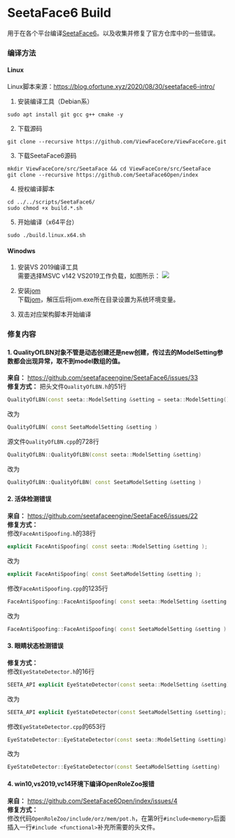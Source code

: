 # SeetaFace6 Build

用于在各个平台编译[SeetaFace6](https://github.com/SeetaFace6Open/index "SeetaFace6")。以及收集并修复了官方仓库中的一些错误。

### 编译方法
#### Linux

Linux脚本来源：https://blog.ofortune.xyz/2020/08/30/seetaface6-intro/
1. 安装编译工具（Debian系）
```shell
sudo apt install git gcc g++ cmake -y
```

2. 下载源码  
```shell
git clone --recursive https://github.com/ViewFaceCore/ViewFaceCore.git
```

3. 下载SeetaFace6源码
```shell
mkdir ViewFaceCore/src/SeetaFace && cd ViewFaceCore/src/SeetaFace
git clone --recursive https://github.com/SeetaFace6Open/index
```

4. 授权编译脚本  
```shell
cd ../../scripts/SeetaFace6/
sudo chmod +x build.*.sh
```

5. 开始编译（x64平台）
```shell
sudo ./build.linux.x64.sh
```

#### Winodws

1. 安装VS 2019编译工具  
需要选择MSVC v142 VS2019工作负载，如图所示：
![](https://raw.githubusercontent.com/ViewFaceCore/ViewFaceCore/dev/docs/images/vs.png)

2. 安装[jom](https://download.qt.io/official_releases/jom/ "jom")  
下载[jom](https://download.qt.io/official_releases/jom/ "jom")，解压后将jom.exe所在目录设置为系统环境变量。  

2. 双击对应架构脚本开始编译  

### 修复内容

#### 1. QualityOfLBN对象不管是动态创建还是new创建，传过去的ModelSetting参数都会出现异常，取不到model数组的值。
**来自：** https://github.com/seetafaceengine/SeetaFace6/issues/33  
**修复方式：**
把头文件`QualityOfLBN.h`的51行
```cpp
QualityOfLBN(const seeta::ModelSetting &setting = seeta::ModelSetting())
```
改为
```cpp
QualityOfLBN( const SeetaModelSetting &setting )
```

源文件`QualityOfLBN.cpp`的728行
```cpp
QualityOfLBN::QualityOfLBN(const seeta::ModelSetting &setting)
```
改为
```cpp
QualityOfLBN::QualityOfLBN( const SeetaModelSetting &setting )
```

#### 2. 活体检测错误  
**来自：** https://github.com/seetafaceengine/SeetaFace6/issues/22  
**修复方式：**  
修改`FaceAntiSpoofing.h`的38行  
```cpp
explicit FaceAntiSpoofing( const seeta::ModelSetting &setting );
```
改为  
```cpp
explicit FaceAntiSpoofing( const SeetaModelSetting &setting );
```

修改`FaceAntiSpoofing.cpp`的1235行  
```cpp
FaceAntiSpoofing::FaceAntiSpoofing( const seeta::ModelSetting &setting )
```
改为  
```cpp
FaceAntiSpoofing::FaceAntiSpoofing( const SeetaModelSetting &setting )
```

#### 3. 眼睛状态检测错误
**修复方式：**  
修改`EyeStateDetector.h`的16行  
```cpp
SEETA_API explicit EyeStateDetector(const seeta::ModelSetting &setting);
```
改为  
```cpp
SEETA_API explicit EyeStateDetector(const SeetaModelSetting &setting);
```

修改`EyeStateDetector.cpp`的653行  
```cpp
EyeStateDetector::EyeStateDetector(const seeta::ModelSetting &setting)
```
改为  
```cpp
EyeStateDetector::EyeStateDetector(const SeetaModelSetting &setting)
```

#### 4. win10,vs2019,vc14环境下编译OpenRoleZoo报错

**来自：** https://github.com/SeetaFace6Open/index/issues/4  
**修复方式：**  
修改代码`OpenRoleZoo/include/orz/mem/pot.h`，在第9行`#include<memory>`后面插入一行`#include <functional>`补充所需要的头文件。
